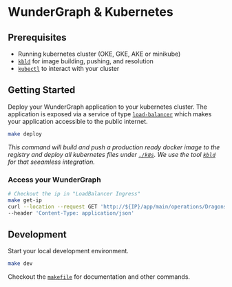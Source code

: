 # WunderGraph & Kubernetes

## Prerequisites

- Running kubernetes cluster (OKE, GKE, AKE or minikube)
- [`kbld`](https://carvel.dev/kbld/) for image building, pushing, and resolution
- [`kubectl`](https://kubernetes.io/de/docs/tasks/tools/install-kubectl/) to interact with your cluster

## Getting Started

Deploy your WunderGraph application to your kubernetes cluster. The application is exposed via a service of type [`load-balancer`](https://kubernetes.io/docs/tasks/access-application-cluster/create-external-load-balancer/) which makes your application accessible to the public internet.

```sh
make deploy
```

_This command will build and push a production ready docker image to the registry and deploy all kubernetes files under [`./k8s`](./k8s). We use the tool [`kbld`](https://carvel.dev/kbld/) for that seeamless integration._

### Access your WunderGraph

```sh
# Checkout the ip in "LoadBalancer Ingress"
make get-ip
curl --location --request GET 'http://${IP}/app/main/operations/Dragons' \
--header 'Content-Type: application/json'
```

## Development

Start your local development environment.

```sh
make dev
```

Checkout the [`makefile`](./Makefile) for documentation and other commands.